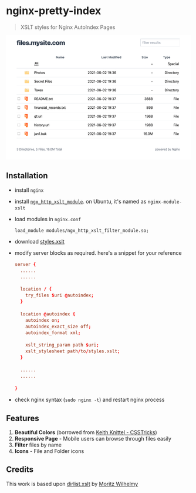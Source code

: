 # nginx-pretty-index

> XSLT styles for Nginx AutoIndex Pages

![pretty nginx autoindex](./screenshot1.png)

## Installation

- install `nginx`
- install [`ngx_http_xslt_module`](https://nginx.org/en/docs/http/ngx_http_xslt_module.html).
  on Ubuntu, it's named as `nginx-module-xslt`
- load modules in `nginx.conf`
  ```
  load_module modules/ngx_http_xslt_filter_module.so;
  ```
- download [styles.xslt](./styles.xslt)
- modify server blocks as required. here's a snippet for your reference

  ```conf
  server {
    ......
    ......

    location / {
      try_files $uri @autoindex;
    }

    location @autoindex {
      autoindex on;
      autoindex_exact_size off;
      autoindex_format xml;

      xslt_string_param path $uri;
      xslt_stylesheet path/to/styles.xslt;
    }

    ......
    ......

  }
  ```

- check nginx syntax (`sudo nginx -t`) and restart nginx process

## Features

1.  **Beautiful Colors** (borrowed from [Keith Knittel - CSSTricks](https://css-tricks.com/styling-a-server-generated-file-directory/))
2.  **Responsive Page** - Mobile users can browse through files easily
3.  **Filter** files by name
4.  **Icons** - File and Folder icons


## Credits

This work is based upon [dirlist.xslt](https://gist.github.com/wilhelmy/5a59b8eea26974a468c9) 
by [Moritz Wilhelmy](https://github.com/wilhelmy)
